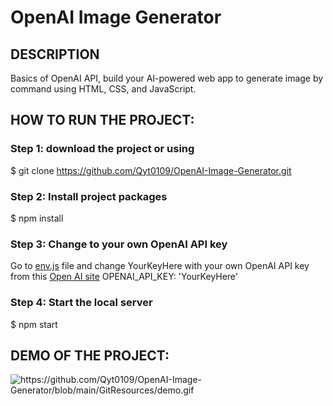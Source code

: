 # OpenAI Image Generator

## DESCRIPTION
Basics of OpenAI API, build your AI-powered web app to generate image by command using HTML, CSS, and JavaScript.

## HOW TO RUN THE PROJECT:
### Step 1: download the project or using
$ git clone https://github.com/Qyt0109/OpenAI-Image-Generator.git
### Step 2: Install project packages
$ npm install
### Step 3: Change to your own OpenAI API key
Go to <a href="https://github.com/Qyt0109/OpenAI-Image-Generator/blob/main/env.js">env.js</a> file and change YourKeyHere with your own OpenAI API key from this <a href="https://platform.openai.com/account/api-keys">Open AI site</a>
OPENAI_API_KEY: 'YourKeyHere'
### Step 4: Start the local server
$ npm start

## DEMO OF THE PROJECT:
<img src="https://github.com/Qyt0109/OpenAI-Image-Generator/blob/main/GitResources/demo.gif" alt="https://github.com/Qyt0109/OpenAI-Image-Generator/blob/main/GitResources/demo.gif">
